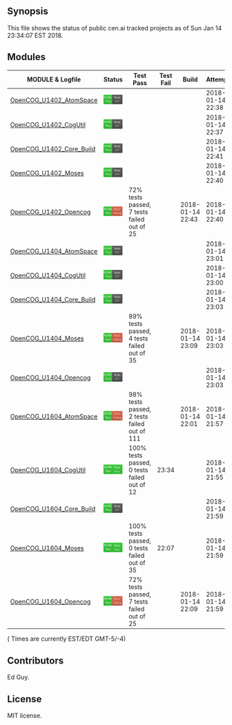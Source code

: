 
## Synopsis

This file shows the status of public cen.ai tracked projects as of Sun Jan 14 23:34:07 EST 2018.

## Modules 

| MODULE & Logfile | Status | Test Pass | Test Fail| Build | Attempt|
| --- | --- | --- | --- | ---  | --- |
| [OpenCOG_U1402_AtomSpace](jobs/OpenCOG_U1402_AtomSpace.log) | ![Status](/images/BUILDPASS.svg) |  |  |  | 2018-01-14 22:38  | 2018-01-14 22:38 |
| [OpenCOG_U1402_CogUtil](jobs/OpenCOG_U1402_CogUtil.log) | ![Status](/images/BUILDPASS.svg) |  |  |  | 2018-01-14 22:37  | 2018-01-14 22:37 |
| [OpenCOG_U1402_Core_Build](jobs/OpenCOG_U1402_Core_Build.log) | ![Status](/images/BUILDPASS.svg) |  |  |  | 2018-01-14 22:41  | 2018-01-14 22:41 |
| [OpenCOG_U1402_Moses](jobs/OpenCOG_U1402_Moses.log) | ![Status](/images/BUILDPASS.svg) |  |  |  | 2018-01-14 22:40  | 2018-01-14 22:40 |
| [OpenCOG_U1402_Opencog](jobs/OpenCOG_U1402_Opencog.log) | ![Status](/images/TESTFAIL.svg) | 72% tests passed, 7 tests failed out of 25 |  | 2018-01-14 22:43 | 2018-01-14 22:40  | 2018-01-14 22:43 |
| [OpenCOG_U1404_AtomSpace](jobs/OpenCOG_U1404_AtomSpace.log) | ![Status](/images/BUILDPASS.svg) |  |  |  | 2018-01-14 23:01  | 2018-01-14 23:01 |
| [OpenCOG_U1404_CogUtil](jobs/OpenCOG_U1404_CogUtil.log) | ![Status](/images/BUILDPASS.svg) |  |  |  | 2018-01-14 23:00  | 2018-01-14 23:00 |
| [OpenCOG_U1404_Core_Build](jobs/OpenCOG_U1404_Core_Build.log) | ![Status](/images/BUILDPASS.svg) |  |  |  | 2018-01-14 23:03  | 2018-01-14 23:03 |
| [OpenCOG_U1404_Moses](jobs/OpenCOG_U1404_Moses.log) | ![Status](/images/TESTFAIL.svg) | 89% tests passed, 4 tests failed out of 35 |  | 2018-01-14 23:09 | 2018-01-14 23:03  | 2018-01-14 23:09 |
| [OpenCOG_U1404_Opencog](jobs/OpenCOG_U1404_Opencog.log) | ![Status](/images/BUILDPASS.svg) |  |  |  | 2018-01-14 23:03  | 2018-01-14 23:03 |
| [OpenCOG_U1604_AtomSpace](jobs/OpenCOG_U1604_AtomSpace.log) | ![Status](/images/TESTFAIL.svg) | 98% tests passed, 2 tests failed out of 111 |  | 2018-01-14 22:01 | 2018-01-14 21:57  | 2018-01-14 22:01 |
| [OpenCOG_U1604_CogUtil](jobs/OpenCOG_U1604_CogUtil.log) | ![Status](/images/TESTPASS.svg) | 100% tests passed, 0 tests failed out of 12 | 23:34 |  | 2018-01-14 21:55  | 2018-01-14 23:34 |
| [OpenCOG_U1604_Core_Build](jobs/OpenCOG_U1604_Core_Build.log) | ![Status](/images/BUILDPASS.svg) |  |  |  | 2018-01-14 21:59  | 2018-01-14 21:59 |
| [OpenCOG_U1604_Moses](jobs/OpenCOG_U1604_Moses.log) | ![Status](/images/TESTPASS.svg) | 100% tests passed, 0 tests failed out of 35 | 22:07 |  | 2018-01-14 21:59  | 2018-01-14 22:07 |
| [OpenCOG_U1604_Opencog](jobs/OpenCOG_U1604_Opencog.log) | ![Status](/images/TESTFAIL.svg) | 72% tests passed, 7 tests failed out of 25 |  | 2018-01-14 22:09 | 2018-01-14 21:59  | 2018-01-14 22:09 |
( Times are currently EST/EDT GMT-5/-4) 

## Contributors

Ed Guy.

## License

MIT license. 

